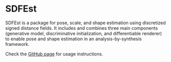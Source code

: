 # SDFEst
SDFEst is a package for pose, scale, and shape estimation using discretized signed distance fields. It includes and combines three main components (generative model, discriminative initialization, and differentiable renderer) to enable pose and shape estimation in an analysis-by-synthesis framework.

Check the [GitHub page](https://github.com/roym899/sdfest#sdfest) for usage instructions.
